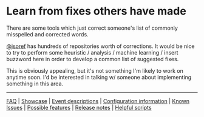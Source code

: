 # Learn from fixes others have made

There are some tools which just correct someone's list of commonly misspelled and corrected words.

[@jsoref](https://github.com/jsoref) has hundreds of repositories worth of corrections. It would be nice to try to perform some heuristic / analysis / machine learning / insert buzzword here in order to develop a common list of suggested fixes.

This is obviously appealing, but it's not something I'm likely to work on anytime soon. I'd be interested in talking w/ someone about implementing something in this area.

---
[FAQ](FAQ.md) | [Showcase](Showcase.md) | [Event descriptions](Event-descriptions.md) | [Configuration information](Configuration-information.md) | [Known Issues](Known-Issues.md) | [Possible features](Possible-features.md) | [Release notes](Release-notes.md) | [Helpful scripts](Helpful-scripts.md)
